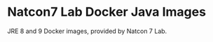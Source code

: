 Natcon7 Lab Docker Java Images
==============================

JRE 8 and 9 Docker images, provided by Natcon 7 Lab.